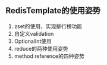 ## RedisTemplate的使用姿势
1. zset的使用，实现排行榜功能
2. 自定义validation
3. OptionalInt使用
4. reduce的两种使用姿势
5. method reference的四种姿势